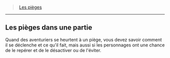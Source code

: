 ﻿---
!GenericItem
Name: Les pièges dans une partie
Id: traps_hd.md#les-pièges-dans-une-partie
ParentLink: traps_hd.md#les-pièges
ParentName: Les pièges
NameLevel: 2
Attributes: {}
---
> [Les pièges](hd_traps.md)

---

## Les pièges dans une partie

Quand des aventuriers se heurtent à un piège, vous devez savoir comment il se déclenche et ce qu'il fait, mais aussi si les personnages ont une chance de le repérer et de le désactiver ou de l'éviter.

